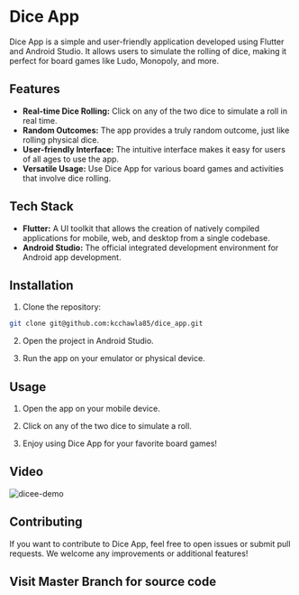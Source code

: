 # Dice App

Dice App is a simple and user-friendly application developed using Flutter and Android Studio. It allows users to simulate the rolling of dice, making it perfect for board games like Ludo, Monopoly, and more.

## Features

- **Real-time Dice Rolling:** Click on any of the two dice to simulate a roll in real time.
- **Random Outcomes:** The app provides a truly random outcome, just like rolling physical dice.
- **User-friendly Interface:** The intuitive interface makes it easy for users of all ages to use the app.
- **Versatile Usage:** Use Dice App for various board games and activities that involve dice rolling.

## Tech Stack

- **Flutter:** A UI toolkit that allows the creation of natively compiled applications for mobile, web, and desktop from a single codebase.
- **Android Studio:** The official integrated development environment for Android app development.

## Installation

1. Clone the repository:

```bash
git clone git@github.com:kcchawla85/dice_app.git
```

2. Open the project in Android Studio.

3. Run the app on your emulator or physical device.

## Usage

1. Open the app on your mobile device.

2. Click on any of the two dice to simulate a roll.

3. Enjoy using Dice App for your favorite board games!

## Video

![dicee-demo](https://github.com/kcchawla85/dice_app/assets/73349039/1112cf39-2431-4efa-925b-2a93667d2db5)


## Contributing

If you want to contribute to Dice App, feel free to open issues or submit pull requests. We welcome any improvements or additional features!

## Visit Master Branch for source code

